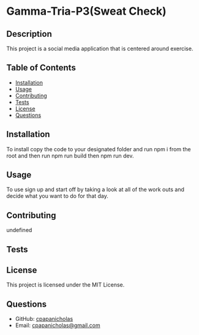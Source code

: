
  # Gamma-Tria-P3(Sweat Check) 
  
  ## Description
  This project is a social media application that is centered around exercise.
  
  ## Table of Contents
  - [Installation](#installation)
  - [Usage](#usage)
  - [Contributing](#contributing)
  - [Tests](#tests)
  - [License](#license)
  - [Questions](#questions)
  
  ## Installation
  To install copy the code to your designated folder and run npm i from the root and then run npm run build then npm run dev.
  
  ## Usage
  To use sign up and start off by taking a look at all of the work outs and decide what you want to do for that day.
  
  ## Contributing
  undefined
  
  ## Tests
  
  
  ## License
  This project is licensed under the MIT License.
  
  ## Questions
  - GitHub: [cpapanicholas](https://github.com/cpapanicholas)
  - Email: cpapanicholas@gmail.com
    